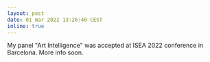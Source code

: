 ```yaml
---
layout: post
date: 01 mar 2022 13:26:40 CEST
inline: true
---
```


My panel "Art Intelligence" was accepted at ISEA 2022 conference in Barcelona. More info soon.
